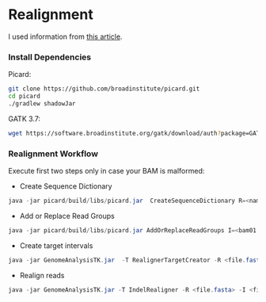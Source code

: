 #  Realignment

I used information from [this article](https://software.broadinstitute.org/gatk/documentation/article.php?id=7156). 


### Install Dependencies

Picard:
 ```bash
git clone https://github.com/broadinstitute/picard.git
cd picard
./gradlew shadowJar
```
GATK 3.7:

 ```bash
wget https://software.broadinstitute.org/gatk/download/auth?package=GATK-archive&version=3.7-0-gcfedb67
```

### Realignment Workflow

Execute first two steps only in case your BAM is malformed:

* Create Sequence Dictionary

 ```java
java -jar picard/build/libs/picard.jar  CreateSequenceDictionary R=<name.fasta> O=<name.dict>
```
* Add or Replace Read Groups
 ```java
java -jar picard/build/libs/picard.jar AddOrReplaceReadGroups I=<bam01.bam> O=<bam01_RG.bam> RGPL=illumina RGLB=lib1  RGPU=unit1  RGSM=2
```

* Create target intervals

 ```java
java -jar GenomeAnalysisTK.jar  -T RealignerTargetCreator -R <file.fasta> -I <file.bam> -o <name.list>
```

*  Realign reads
 ```java
java -jar GenomeAnalysisTK.jar -T IndelRealigner -R <file.fasta> -I <file.bam> -targetIntervals <name.list> -o <file_realigned.bam>
```
